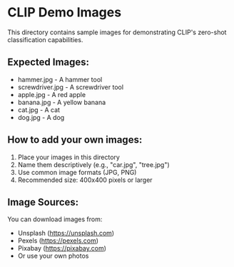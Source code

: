 
# CLIP Demo Images

This directory contains sample images for demonstrating CLIP's zero-shot classification capabilities.

## Expected Images:
- hammer.jpg - A hammer tool
- screwdriver.jpg - A screwdriver tool  
- apple.jpg - A red apple
- banana.jpg - A yellow banana
- cat.jpg - A cat
- dog.jpg - A dog

## How to add your own images:
1. Place your images in this directory
2. Name them descriptively (e.g., "car.jpg", "tree.jpg")
3. Use common image formats (JPG, PNG)
4. Recommended size: 400x400 pixels or larger

## Image Sources:
You can download images from:
- Unsplash (https://unsplash.com)
- Pexels (https://pexels.com)
- Pixabay (https://pixabay.com)
- Or use your own photos

